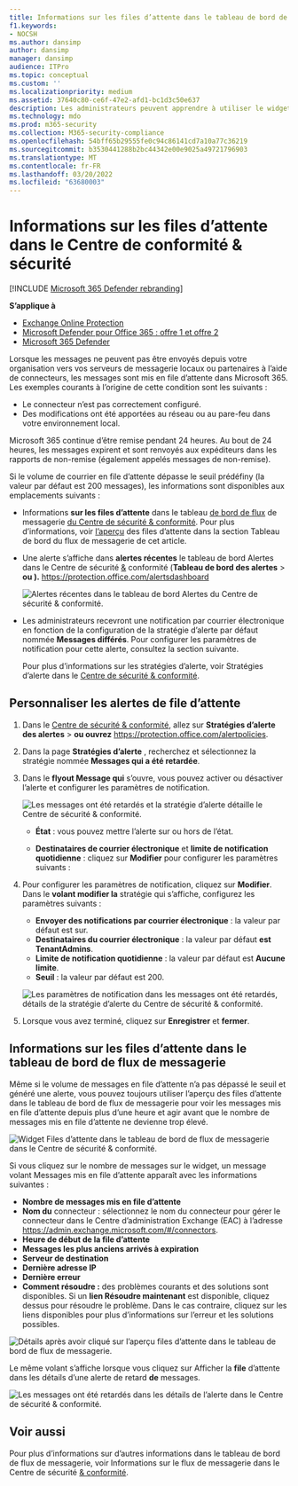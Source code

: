 ```yaml
---
title: Informations sur les files d’attente dans le tableau de bord de flux de messagerie
f1.keywords:
- NOCSH
ms.author: dansimp
author: dansimp
manager: dansimp
audience: ITPro
ms.topic: conceptual
ms.custom: ''
ms.localizationpriority: medium
ms.assetid: 37640c80-ce6f-47e2-afd1-bc1d3c50e637
description: Les administrateurs peuvent apprendre à utiliser le widget Files d’attente dans le tableau de bord de flux de messagerie du Centre de sécurité & conformité pour surveiller le flux de messagerie infructueux vers leurs organisations locales ou partenaires sur les connecteurs sortants.
ms.technology: mdo
ms.prod: m365-security
ms.collection: M365-security-compliance
ms.openlocfilehash: 54bff65b29555fe0c94c86141cd7a10a77c36219
ms.sourcegitcommit: b3530441288b2bc44342e00e9025a49721796903
ms.translationtype: MT
ms.contentlocale: fr-FR
ms.lasthandoff: 03/20/2022
ms.locfileid: "63680003"
---
```

# <a name="queues-insight-in-the-security--compliance-center"></a>Informations sur les files d’attente dans le Centre de conformité & sécurité

[!INCLUDE [Microsoft 365 Defender rebranding](../includes/microsoft-defender-for-office.md)]

**S’applique à**
- [Exchange Online Protection](exchange-online-protection-overview.md)
- [Microsoft Defender pour Office 365 : offre 1 et offre 2](defender-for-office-365.md)
- [Microsoft 365 Defender](../defender/microsoft-365-defender.md)

Lorsque les messages ne peuvent pas être envoyés depuis votre organisation vers vos serveurs de messagerie locaux ou partenaires à l’aide de connecteurs, les messages sont mis en file d’attente dans Microsoft 365. Les exemples courants à l’origine de cette condition sont les suivants :

- Le connecteur n’est pas correctement configuré.
- Des modifications ont été apportées au réseau ou au pare-feu dans votre environnement local.

Microsoft 365 continue d’être remise pendant 24 heures. Au bout de 24 heures, les messages expirent et sont renvoyés aux expéditeurs dans les rapports de non-remise (également appelés messages de non-remise).

Si le volume de courrier en file d’attente dépasse le seuil prédéfiny (la valeur par défaut est 200 messages), les informations sont disponibles aux emplacements suivants :

- Informations **sur les files d’attente** dans le tableau [de bord de flux](mail-flow-insights-v2.md) de messagerie [du Centre de sécurité & conformité](https://protection.office.com). Pour plus d’informations, voir [l’aperçu](#queues-insight-in-the-mail-flow-dashboard) des files d’attente dans la section Tableau de bord du flux de messagerie de cet article.

- Une alerte s’affiche dans **alertes récentes** le tableau de bord Alertes dans le Centre de sécurité [&](https://protection.office.com) conformité (**Tableau de bord des alertes** \> **ou ).** <https://protection.office.com/alertsdashboard>

  ![Alertes récentes dans le tableau de bord Alertes du Centre de sécurité & conformité.](../../media/mfi-queued-messages-alert.png)

- Les administrateurs recevront une notification par courrier électronique en fonction de la configuration de la stratégie d’alerte par défaut nommée **Messages différés**. Pour configurer les paramètres de notification pour cette alerte, consultez la section suivante.

  Pour plus d’informations sur les stratégies d’alerte, voir Stratégies d’alerte dans le [Centre de sécurité & conformité](../../compliance/alert-policies.md).

## <a name="customize-queue-alerts"></a>Personnaliser les alertes de file d’attente

1. Dans le [Centre de sécurité & conformité](https://protection.office.com), allez sur **Stratégies d’alerte des alertes** \> **ou ouvrez** <https://protection.office.com/alertpolicies>.

2. Dans la page **Stratégies d’alerte** , recherchez et sélectionnez la stratégie nommée **Messages qui a été retardée**.

3. Dans le **flyout Message qui** s’ouvre, vous pouvez activer ou désactiver l’alerte et configurer les paramètres de notification.

   ![Les messages ont été retardés et la stratégie d’alerte détaille le Centre de sécurité & conformité.](../../media/mfi-queued-messages-alert-policy.png)

   - **État** : vous pouvez mettre l’alerte sur ou hors de l’état.

   - **Destinataires de courrier électronique** et **limite de notification quotidienne** : cliquez sur **Modifier** pour configurer les paramètres suivants :

4. Pour configurer les paramètres de notification, cliquez sur **Modifier**. Dans le **volant modifier la** stratégie qui s’affiche, configurez les paramètres suivants :

   - **Envoyer des notifications par courrier électronique** : la valeur par défaut est sur.
   - **Destinataires du courrier électronique** : la valeur par défaut **est TenantAdmins**.
   - **Limite de notification quotidienne** : la valeur par défaut est **Aucune limite**.
   - **Seuil** : la valeur par défaut est 200.

   ![Les paramètres de notification dans les messages ont été retardés, détails de la stratégie d’alerte du Centre de sécurité & conformité.](../../media/mfi-queued-messages-alert-policy-notification-settings.png)

5. Lorsque vous avez terminé, cliquez sur **Enregistrer** et **fermer**.

## <a name="queues-insight-in-the-mail-flow-dashboard"></a>Informations sur les files d’attente dans le tableau de bord de flux de messagerie

Même si le volume de messages en file d’attente n’a pas dépassé le seuil et généré une alerte, vous pouvez  toujours utiliser l’aperçu [](mail-flow-insights-v2.md) des files d’attente dans le tableau de bord de flux de messagerie pour voir les messages mis en file d’attente depuis plus d’une heure et agir avant que le nombre de messages mis en file d’attente ne devienne trop élevé.

![Widget Files d’attente dans le tableau de bord de flux de messagerie dans le Centre de sécurité & conformité.](../../media/mfi-queues-widget.png)

Si vous cliquez sur le nombre de messages sur le widget,  un message volant Messages mis en file d’attente apparaît avec les informations suivantes :

- **Nombre de messages mis en file d’attente**
- **Nom du** connecteur : sélectionnez le nom du connecteur pour gérer le connecteur dans le Centre d’administration Exchange (EAC) à l’adresse <https://admin.exchange.microsoft.com/#/connectors>.
- **Heure de début de la file d’attente**
- **Messages les plus anciens arrivés à expiration**
- **Serveur de destination**
- **Dernière adresse IP**
- **Dernière erreur**
- **Comment résoudre :** des problèmes courants et des solutions sont disponibles. Si un **lien Résoudre maintenant** est disponible, cliquez dessus pour résoudre le problème. Dans le cas contraire, cliquez sur les liens disponibles pour plus d’informations sur l’erreur et les solutions possibles.

![Détails après avoir cliqué sur l’aperçu files d’attente dans le tableau de bord de flux de messagerie.](../../media/mfi-queues-details.png)

Le même volant s’affiche lorsque vous cliquez sur Afficher la **file** d’attente dans les détails d’une alerte de retard **de** messages.

![Les messages ont été retardés dans les détails de l’alerte dans le Centre de sécurité & conformité.](../../media/mfi-queued-messages-alert-details.png)

## <a name="see-also"></a>Voir aussi

Pour plus d’informations sur d’autres informations dans le tableau de bord de flux de messagerie, voir Informations sur le flux de messagerie dans le Centre de sécurité [& conformité](mail-flow-insights-v2.md).
